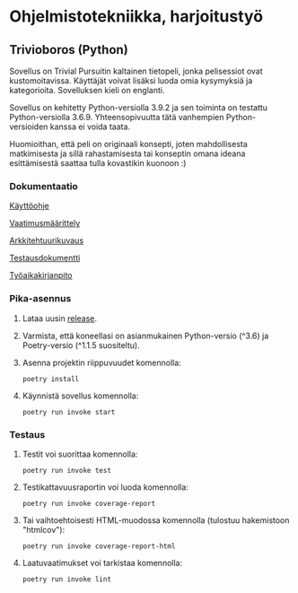 # Ohjelmistotekniikka, harjoitustyö

## Trivioboros (Python)

Sovellus on Trivial Pursuitin kaltainen tietopeli, jonka pelisessiot ovat kustomoitavissa. Käyttäjät voivat lisäksi luoda omia kysymyksiä ja kategorioita. Sovelluksen kieli on englanti.

Sovellus on kehitetty Python-versiolla 3.9.2 ja sen toiminta on testattu Python-versiolla 3.6.9. Yhteensopivuutta tätä vanhempien Python-versioiden kanssa ei voida taata.

Huomioithan, että peli on originaali konsepti, joten mahdollisesta matkimisesta ja sillä rahastamisesta tai konseptin omana ideana esittämisestä saattaa tulla kovastikin kuonoon :)

### Dokumentaatio

[Käyttöohje](https://github.com/samushka13/ot-harjoitustyo/blob/master/dokumentaatio/kayttoohje.md)

[Vaatimusmäärittely](https://github.com/samushka13/ot-harjoitustyo/blob/master/dokumentaatio/vaatimusmaarittely.md)

[Arkkitehtuurikuvaus](https://github.com/samushka13/ot-harjoitustyo/blob/master/dokumentaatio/arkkitehtuuri.md)

[Testausdokumentti](https://github.com/samushka13/ot-harjoitustyo/blob/master/dokumentaatio/testausdokumentti.md)

[Työaikakirjanpito](https://github.com/samushka13/ot-harjoitustyo/blob/master/dokumentaatio/tyoaikakirjanpito.md)

### Pika-asennus

1. Lataa uusin [release](https://github.com/samushka13/ot-harjoitustyo/releases).

2. Varmista, että koneellasi on asianmukainen Python-versio (^3.6) ja Poetry-versio (^1.1.5 suositeltu).

3. Asenna projektin riippuvuudet komennolla:

       poetry install

4. Käynnistä sovellus komennolla:

       poetry run invoke start

### Testaus

1. Testit voi suorittaa komennolla: 

       poetry run invoke test

2. Testikattavuusraportin voi luoda komennolla:

       poetry run invoke coverage-report

3. Tai vaihtoehtoisesti HTML-muodossa komennolla (tulostuu hakemistoon "htmlcov"):

       poetry run invoke coverage-report-html

4. Laatuvaatimukset voi tarkistaa komennolla:

       poetry run invoke lint
